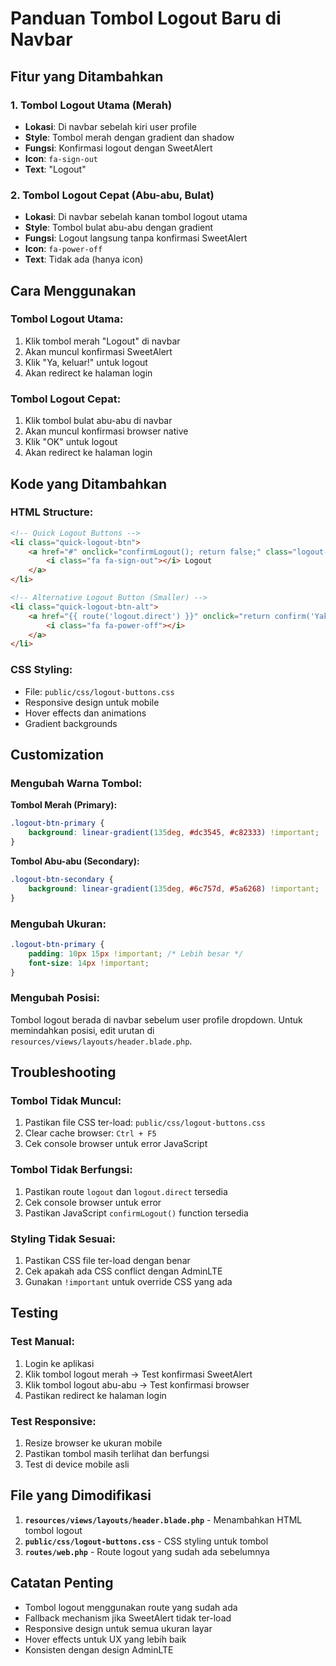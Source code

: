 # Panduan Tombol Logout Baru di Navbar

## Fitur yang Ditambahkan

### 1. **Tombol Logout Utama (Merah)**
- **Lokasi**: Di navbar sebelah kiri user profile
- **Style**: Tombol merah dengan gradient dan shadow
- **Fungsi**: Konfirmasi logout dengan SweetAlert
- **Icon**: `fa-sign-out`
- **Text**: "Logout"

### 2. **Tombol Logout Cepat (Abu-abu, Bulat)**
- **Lokasi**: Di navbar sebelah kanan tombol logout utama
- **Style**: Tombol bulat abu-abu dengan gradient
- **Fungsi**: Logout langsung tanpa konfirmasi SweetAlert
- **Icon**: `fa-power-off`
- **Text**: Tidak ada (hanya icon)

## Cara Menggunakan

### **Tombol Logout Utama:**
1. Klik tombol merah "Logout" di navbar
2. Akan muncul konfirmasi SweetAlert
3. Klik "Ya, keluar!" untuk logout
4. Akan redirect ke halaman login

### **Tombol Logout Cepat:**
1. Klik tombol bulat abu-abu di navbar
2. Akan muncul konfirmasi browser native
3. Klik "OK" untuk logout
4. Akan redirect ke halaman login

## Kode yang Ditambahkan

### **HTML Structure:**
```html
<!-- Quick Logout Buttons -->
<li class="quick-logout-btn">
    <a href="#" onclick="confirmLogout(); return false;" class="logout-btn-primary">
        <i class="fa fa-sign-out"></i> Logout
    </a>
</li>

<!-- Alternative Logout Button (Smaller) -->
<li class="quick-logout-btn-alt">
    <a href="{{ route('logout.direct') }}" onclick="return confirm('Yakin ingin logout?')" class="logout-btn-secondary" title="Logout Cepat">
        <i class="fa fa-power-off"></i>
    </a>
</li>
```

### **CSS Styling:**
- File: `public/css/logout-buttons.css`
- Responsive design untuk mobile
- Hover effects dan animations
- Gradient backgrounds

## Customization

### **Mengubah Warna Tombol:**

**Tombol Merah (Primary):**
```css
.logout-btn-primary {
    background: linear-gradient(135deg, #dc3545, #c82333) !important;
}
```

**Tombol Abu-abu (Secondary):**
```css
.logout-btn-secondary {
    background: linear-gradient(135deg, #6c757d, #5a6268) !important;
}
```

### **Mengubah Ukuran:**
```css
.logout-btn-primary {
    padding: 10px 15px !important; /* Lebih besar */
    font-size: 14px !important;
}
```

### **Mengubah Posisi:**
Tombol logout berada di navbar sebelum user profile dropdown. Untuk memindahkan posisi, edit urutan di `resources/views/layouts/header.blade.php`.

## Troubleshooting

### **Tombol Tidak Muncul:**
1. Pastikan file CSS ter-load: `public/css/logout-buttons.css`
2. Clear cache browser: `Ctrl + F5`
3. Cek console browser untuk error JavaScript

### **Tombol Tidak Berfungsi:**
1. Pastikan route `logout` dan `logout.direct` tersedia
2. Cek console browser untuk error
3. Pastikan JavaScript `confirmLogout()` function tersedia

### **Styling Tidak Sesuai:**
1. Pastikan CSS file ter-load dengan benar
2. Cek apakah ada CSS conflict dengan AdminLTE
3. Gunakan `!important` untuk override CSS yang ada

## Testing

### **Test Manual:**
1. Login ke aplikasi
2. Klik tombol logout merah → Test konfirmasi SweetAlert
3. Klik tombol logout abu-abu → Test konfirmasi browser
4. Pastikan redirect ke halaman login

### **Test Responsive:**
1. Resize browser ke ukuran mobile
2. Pastikan tombol masih terlihat dan berfungsi
3. Test di device mobile asli

## File yang Dimodifikasi

1. **`resources/views/layouts/header.blade.php`** - Menambahkan HTML tombol logout
2. **`public/css/logout-buttons.css`** - CSS styling untuk tombol
3. **`routes/web.php`** - Route logout yang sudah ada sebelumnya

## Catatan Penting

- Tombol logout menggunakan route yang sudah ada
- Fallback mechanism jika SweetAlert tidak ter-load
- Responsive design untuk semua ukuran layar
- Hover effects untuk UX yang lebih baik
- Konsisten dengan design AdminLTE
